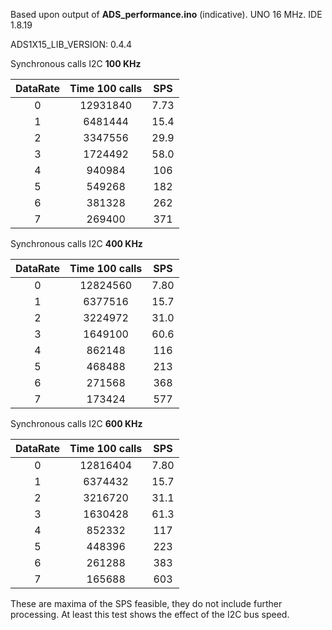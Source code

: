 Based upon output of **ADS_performance.ino** (indicative).
UNO 16 MHz.
IDE 1.8.19

ADS1X15_LIB_VERSION: 0.4.4

Synchronous calls  I2C **100 KHz**

|  DataRate  |  Time 100 calls  |  SPS   |
|:----------:|:----------------:|:------:|
|  0         |  12931840        |  7.73  |
|  1         |   6481444        |  15.4  |
|  2         |   3347556        |  29.9  |
|  3         |   1724492        |  58.0  |
|  4         |    940984        |  106   |
|  5         |    549268        |  182   |
|  6         |    381328        |  262   |
|  7         |    269400        |  371   |


Synchronous calls  I2C **400 KHz**

|  DataRate  |  Time 100 calls  |  SPS   |
|:----------:|:----------------:|:------:|
|  0         |  12824560        |  7.80  |
|  1         |   6377516        |  15.7  |
|  2         |   3224972        |  31.0  |
|  3         |   1649100        |  60.6  |
|  4         |    862148        |  116   |
|  5         |    468488        |  213   |
|  6         |    271568        |  368   |
|  7         |    173424        |  577   |


Synchronous calls  I2C **600 KHz**

|  DataRate  |  Time 100 calls  |  SPS   |
|:----------:|:----------------:|:------:|
|  0         |  12816404        |  7.80  |
|  1         |   6374432        |  15.7  |
|  2         |   3216720        |  31.1  |
|  3         |   1630428        |  61.3  |
|  4         |    852332        |  117   |
|  5         |    448396        |  223   |
|  6         |    261288        |  383   |
|  7         |    165688        |  603   |

These are maxima of the SPS feasible, they do not include further processing.
At least this test shows the effect of the I2C bus speed.

